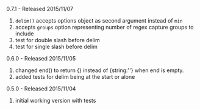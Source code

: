 0.7.1 - Released 2015/11/07

1. `delim()` accepts options object as second argument instead of `min`
2. accepts `groups` option representing number of regex capture groups to include
3. test for double slash before delim
4. test for single slash before delim

0.6.0 - Released 2015/11/05

1. changed end() to return {} instead of {string:''} when end is empty.
2. added tests for delim being at the start or alone

0.5.0 - Released 2015/11/04

1. initial working version with tests
